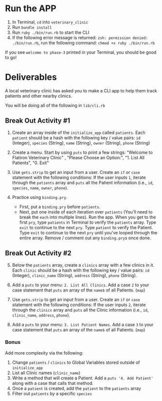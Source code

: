 # Run the APP
1. In Terminal, `cd` into `veterinary_clinic`
2. Run `bundle install`
2. Run  `ruby ./bin/run.rb` to start the CLI
3. If the following error message is returned: `zsh: permission denied: ./bin/run.rb`, run the following command: `chmod +x ruby ./bin/run.rb`

If you see `welcome to phase-3` printed in your Terminal, you should be good to go!

# Deliverables 
A local veterinary clinic has asked you to make a CLI app to help them track patients and other nearby clinics.

You will be doing all of the following in `lib/cli.rb`

## Break Out Activity #1

1. Create an array inside of the `initialize_app` called `patients`. Each `patient` should be a hash with the following key / value pairs: `id` (Integer), `species` (String), `name` (String), `owner` (String), `phone` (String)

2. Create a menu. Start by using `puts` to print a few strings: "Welcome to Flatiron Veterinary Clinic" ,  "Please Choose an Option:", "1. List All Patients", "0. Exit"

3. Use `gets.strip` to get an input from a user. Create an `if` or `case` statement with the following conditions: If the user inputs `1`, iterate through the `patients` array and `puts` all the Patient information (i.e., `id`, `species`, `name`, `owner`, `phone`).

4. Practice using `binding.pry`. 
    - First, put a `binding.pry` before `patients`. 
    - Next, put one inside of each iteration over `patients` (You'll need to break the `each` into multiple lines). Run the app. When you get to the first `pry`, type `patients` in Terminal to verify the `patients` array. Type `exit` to continue to the next `pry`. Type `patient` to verify the Patient. Type `exit` to continue to the next `pry` until you've looped through the entire array. Remove / comment out any `binding.pry`s once done.

## Break Out Activity #2

5. Below the `patients` array, create a `clinics` array with a few clinics in it. Each `clinic` should be a hash with the following key / value pairs: `id` (Integer), `clinic_name` (String), `address` (String), `phone` (String).

6. Add a `puts` to your menu: `2. List All Clinics`. Add a case `2` to your case statement that `puts` an array of the `name`s of all Patients. (`map`)

7. Use `gets.strip` to get an input from a user. Create an `if` or `case` statement with the following conditions: If the user inputs `2`, iterate through the `clinics` array and `puts` all the Clinic information (i.e., `id`, `clinic_name`, `address`, `phone`).

8. Add a `puts` to your menu: `3. List Patient Names`. Add a case `3` to your case statement that `puts` an array of the `name`s of all Patients. (`map`)

### Bonus

Add more complexity via the following:

1. Change `patients` / `clinics` to Global Variables stored outside of `initialize_app`
2. List all Clinic names (`clinic_name`)
3. Write a method that will create a Patient. Add a `puts '4. Add Patient'` along with a case that calls that method.
3. Once a `patient` is created, add the `patient` to the `patients` array
10. Filter out `patients` by a specific `species`
